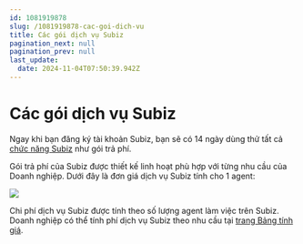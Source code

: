 ```yaml
---
id: 1081919878
slug: /1081919878-cac-goi-dich-vu
title: Các gói dịch vụ Subiz
pagination_next: null
pagination_prev: null
last_update:
  date: 2024-11-04T07:50:39.942Z
---
```


# Các gói dịch vụ Subiz




Ngay khi bạn đăng ký tài khoản Subiz, bạn sẽ có 14 ngày dùng thử tất cả [chức năng Subiz](https://subiz.com.vn/docs/352944605-bang-tinh-nang-subiz) như gói trả phí.



Gói trả phí của Subiz được thiết kế linh hoạt phù hợp với từng nhu cầu của Doanh nghiệp. Dưới đây là đơn giá dịch vụ Subiz tính cho 1 agent: 




![](https://vcdn.subiz-cdn.com/file/326d6d930cbf13cb2829dfaeba5938d661d98766825e7c3600d4058632e13c60_acpxkgumifuoofoosble)




Chi phí dịch vụ Subiz được tính theo số lượng agent làm việc trên Subiz. Doanh nghiệp có thể tính phí dịch vụ Subiz theo nhu cầu tại [trang Bảng tính giá](https://subiz.com.vn/vi/calculator.html).